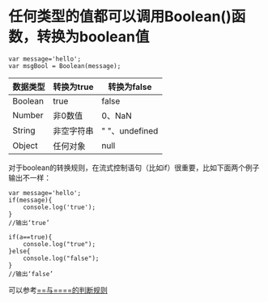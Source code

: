 # 任何类型的值都可以调用Boolean()函数，转换为boolean值

	var message='hello';
	var msgBool = Boolean(message);

|数据类型 |转换为true |转换为false|
|---------|-----------|-----------|	
|Boolean  |true		  |false      |
|Number   |非0数值    |0、NaN     |
|String   |非空字符串 |" "、undefined|
|Object   |任何对象   |null       |

对于boolean的转换规则，在流式控制语句（比如if）很重要，比如下面两个例子输出不一样：

	var message='hello';
	if(message){
		console.log('true');
	}
	//输出‘true’

	if(a==true){
    	console.log("true");
    }else{
    	console.log("false");
    }
	//输出‘false’

可以参考[==与====的判断规则](/==和===的区别及转换规则.md)
	

	





